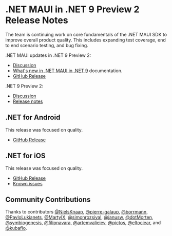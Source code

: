# .NET MAUI in .NET 9 Preview 2 Release Notes

The team is continuing work on core fundamentals of the .NET MAUI SDK to improve overall product quality. This includes expanding test coverage, end to end scenario testing, and bug fixing.

.NET MAUI updates in .NET 9 Preview 2:

* [Discussion](https://github.com/dotnet/maui/discussions/21159)
* [What's new in .NET MAUI in .NET 9](https://learn.microsoft.com/dotnet/maui/whats-new/dotnet-9) documentation.
* [GitHub Release](https://aka.ms/maui9p2)

.NET 9 Preview 2:

* [Discussion](https://aka.ms/dotnet/9/preview2)
* [Release notes](README.md)

## .NET for Android

This release was focused on quality.

- [GitHub Release](https://github.com/dotnet/android/releases/)

## .NET for iOS

This release was focused on quality.

- [GitHub Release](https://github.com/xamarin/xamarin-macios/releases/)
- [Known issues](https://github.com/xamarin/xamarin-macios/wiki/Known-issues-in-.NET9)

## Community Contributions

Thanks to contributors [@NielsKnaap](https://github.com/NielsKnaap), [@pierre-galaup](https://github.com/pierre-galaup), [@borrmann](https://github.com/borrmann), [@PavloLukianets](https://github.com/PavloLukianets), [@MartyIX](https://github.com/MartyIX), [@simonrozsival](https://github.com/simonrozsival), [@janusw](https://github.com/janusw), [@dotMorten](https://github.com/dotMorten), [@symbiogenesis](https://github.com/symbiogenesis), [@filipnavara](https://github.com/filipnavara), [@artemvalieiev](https://github.com/artemvalieiev), [@pictos](https://github.com/pictos), [@eltociear](https://github.com/eltociear), and [@kubaflo](https://github.com/kubaflo).